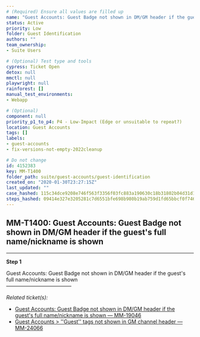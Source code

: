 ```yaml
---
# (Required) Ensure all values are filled up
name: "Guest Accounts: Guest Badge not shown in DM/GM header if the guest's full name/nickname is shown"
status: Active
priority: Low
folder: Guest Identification
authors: ""
team_ownership: 
- Suite Users

# (Optional) Test type and tools
cypress: Ticket Open
detox: null
mmctl: null
playwright: null
rainforest: []
manual_test_environments: 
- Webapp

# (Optional)
component: null
priority_p1_to_p4: P4 - Low-Impact (Edge or unsuitable to repeat?)
location: Guest Accounts
tags: []
labels: 
- guest-accounts
- fix-versions-not-empty-2022cleanup

# Do not change
id: 4152383
key: MM-T1400
folder_path: suite/guest-accounts/guest-identification
created_on: "2020-01-30T23:27:15Z"
last_updated: ""
case_hashed: 115c34dce9208e746f563f3356f03fc883a190630c18b31802b04d31d160be33495ad3de617befb2eadebea89444448e
steps_hashed: 09414e327e3205281c7d6551bfe698b980b19ab759d1fd65bbcf0f746b784fb5bd18aa6434a780725298397af47bd7ad
---
```


## MM-T1400: Guest Accounts: Guest Badge not shown in DM/GM header if the guest's full name/nickname is shown

---

**Step 1**

Guest Accounts: Guest Badge not shown in DM/GM header if the guest's full name/nickname is shown\
–––––––––––––––––––––––––

_Related ticket(s):_

- [Guest Accounts: Guest Badge not shown in DM/GM header if the guest's full name/nickname is shown — MM-19046](https://mattermost.atlassian.net/browse/MM-19046)
- [Guest Accounts > ''Guest'' tags not shown in GM channel header — MM-24066](https://mattermost.atlassian.net/browse/MM-24066)
